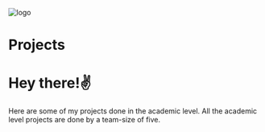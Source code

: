 ![logo](https://drive.google.com/file/d/1hFrq8V2qptRY6K4E1dvL18wdp4AGVB1Q/view?usp=share_link)
# Projects
<h1 align="left">Hey there!✌️</h1>
Here are some of my projects done in the academic level.
All the academic level projects are done by a team-size of five. 
